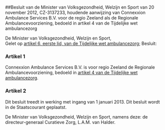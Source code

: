<meta http-equiv='Content-Type' content='text/html; charset=utf-8' />

##Besluit van de Minister van Volksgezondheid, Welzijn en Sport van 20 november 2012, CZ-3137233, houdende aanwijzing van Connexxion Ambulance Services B.V. voor de regio Zeeland als de Regionale Ambulancevoorziening, bedoeld in artikel 4 van de Tijdelijke wet ambulancezorg

De Minister van Volksgezondheid, Welzijn en Sport,  
Gelet op [artikel 6, eerste lid, van de Tijdelijke wet ambulancezorg](../../../../../../../../../../../../wet/tijdelijke/wet/ambulancezorg/BWBR0031557/README.md);
Besluit:    

### Artikel  1  

Connexxion Ambulance Services B.V. is voor regio Zeeland de Regionale Ambulancevoorziening, bedoeld in [artikel 4 van de Tijdelijke wet ambulancezorg](../../../../../../../../../../../../wet/tijdelijke/wet/ambulancezorg/BWBR0031557/README.md). 

### Artikel  2  

Dit besluit treedt in werking met ingang van 1 januari 2013. 
Dit besluit wordt in de Staatscourant geplaatst.  

De 
Minister van Volksgezondheid, Welzijn en Sport, namens deze: 
de directeur-generaal Curatieve Zorg, 
L.A.M. van Halder.     
